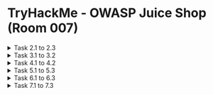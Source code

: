 #  TryHackMe - OWASP Juice Shop (Room 007)

<details><summary>Task 2.1 to 2.3</summary>
<p>

## Task 2.1

### Q: What is the administrator's email address?

A: admin@juice-sh.op

Walkthrough: Look through the reviews and the emails attached to the reviews. A good guess for the one ending in `in@juice-sh.op` is the admin account

![](/OWASP%20Juice%20Shop/images/admin_email.png)

Can also check product reviews which reveal the full email address of the reviewer. On the `Apple Juice` product, we can see the admin email address

![](/OWASP%20Juice%20Shop/images/admin_email2.png)

## Task 2.2

### Q: What parameter is used for searching?

A: q

Walkthrough: Search for a product using the search function and the URL will reveal the parameter used

![](/OWASP%20Juice%20Shop/images/q.png)

## Task 2.3

### Q: What show does Jim reference in his review?

A: Star Trek

Walkthrough: Checking through more reviews of the products, we can see a review by `jim@juice-sh.op` referencing the Starfleet symbol. Googling this symbol reveals it is from the Star Trek universe

![](/OWASP%20Juice%20Shop/images/jim_startrek.png)

</p>
</details>

<details><summary>Task 3.1 to 3.2</summary>
<p>

## Task 3.1

### Q: Log into the administrator account and get the flag

A: 32a5e0f21372bcc1000a6088b93b458e41f0e02a 

Walkthrough: After navigating to the login page, enter some data into the email and password fields. Before clicking submit, make sure Intercept is turned on in Burp Suite

![](/OWASP%20Juice%20Shop/images/intercept.png)

We will now change the email to `' or 1=1--` and forward it to the server

![](/OWASP%20Juice%20Shop/images/or11.png)

Why does this work?

1. The character `'` will close the brackets in the SQL query
2. `'OR'` in a SQL statement will return true if either side of it is true. As 1=1 is always true, the whole statement is true. Thus, it tells the server that the email is valid and logs us into the user id 0, which happens to be the administrator account
3. The `--` character is used in SQL to comment out data. Any restrictions on the login will no longer work as they are interpreted as a comment

We should now be logged in as administrator

![](/OWASP%20Juice%20Shop/images/admin_login.png)

## Task 3.2

### Q: Log into the Bender account

Similiar to what we did before, capture the login request again, but this time put `bender@juice-sh.op` as the email

![](/OWASP%20Juice%20Shop/images/bender.png)

Why don't we put the 1=1? As the email address is valid which will return true, we do not need to force it to be true

We should now be logged in as Bender

![](/OWASP%20Juice%20Shop/images/bender_login.png)

A: fb364762a3c102b2db932069c0e6b78e738d4066

</p>
</details>

<details><summary>Task 4.1 to 4.2</summary>
<p>

## Task 4.1

### Q: Bruteforce the Administrator's password

A: c2110d06dc6f81c67cd8099ff0ba601241f1ac0e

Walkthrough: Capture a login request and then go to the `Positions` tab and select the `Clear` button in Intruder. In the password field, place two $$ inside the quotes

![](/OWASP%20Juice%20Shop/images/brute_intruder.png)

For the payload, we will be using the best1050.txt from SecLists - can be installed via the `apt-get install seclists` command

Can load the list from `/usr/share/seclists/Passwords/Common-Credentials/best1050.txt`

![](/OWASP%20Juice%20Shop/images/seclists.png)

Once the file is loaded into Burp, start the attack. Then, filter for the request by status. A failed request will receive a `401 Unauthorized` where as a sucessful request will return a `200 OK`

![](/OWASP%20Juice%20Shop/images/success_brute.png)

Once complete, login and get the flag

![](/OWASP%20Juice%20Shop/images/admin_creds.png)

## Task 4.2

### Q: Reset Jim's password

A: 094fbc9b48e525150ba97d05b942bbf114987257

Walkthrough: The reset password mechanism can also be exploited. When inputted into the email field in the Forgot Password page, Jim's security question is set to "Your elder siblings middle name"

![](/OWASP%20Juice%20Shop/images/eld_sibling.png)

In task 2, we found that Jim might have something to do with Star Trek. Googling "Jim Star Trek" gives us a wiki page for James T. Kirk from Star Trek

Looking through the wiki page, we see that he has a brother called George and his middle name is Samuel

![](/OWASP%20Juice%20Shop/images/george.png)

Inputting this information allows us to successfully change his password

![](/OWASP%20Juice%20Shop/images/jim_flag.png)

</p>
</details>

<details><summary>Task 5.1 to 5.3</summary>
<p>

## Task 5.1

### Q: Access the Confidential Document

A: edf9281222395a1c5fee9b89e32175f1ccf50c5b

Walkthrough: Navigate to the `About Us` page and hover over the "Check out our terms of use". You will see that it links to `/ftp/legal.md`. Navigating to that /ftp/ directory reveals that it is exposed to the public

![](/OWASP%20Juice%20Shop/images/ftp_directory.png)

Download all the interesting looking files and save it. After downloading, navigate to the home page to receive the flag

![](/OWASP%20Juice%20Shop/images/data_success.png)

## Task 5.2

### Q: Log into MC SafeSearch's account

A: 66bdcffad9e698fd534003fbb3cc7e2b7b55d7f0

Walkthrough: Searching MC SafeSearch brings up [this YouTube video](https://www.youtube.com/watch?&v=v59CX2DiX0Y&feature=emb_title). In this video, he reveals that his password is `Mr Noodles` but he replaced some vowels with zeroes. This must mean his password is `Mr N00dles` instead

We can now login using the email address of `mc.safesearch@juice-sh.op` and password of `Mr N00dles`

![](/OWASP%20Juice%20Shop/images/mrnoodles.png)

## Task 5.3

### Q: Download the Backup File

A:

Walkthrough: Go back to the /ftp directory and try to download `package.json.bak`. It seems we are met with a 403 which says that only .md and .pdf files can be downloaded

![](/OWASP%20Juice%20Shop/images/error.png)

To get around this, use a character bypass called "Poison Null Byte". A Poison Null Byte looks like `%00`. Note that we can download it using the URL, so we can encode this into a URL encoded format

The Poison Null Byte will now look like this - `%2500`. Adding this and then a .md will bypass the 403 error

![](/OWASP%20Juice%20Shop/images/poison.png)

How does this work?

A Poison Null Byte is actually a NULL terminator. By placing a NULL character in the string at a certain byte, the string will tell the server to terminate at that point, nulling the rest of the string

![](/OWASP%20Juice%20Shop/images/backup_success.png)

</p>
</details>

<details><summary>Task 6.1 to 6.3</summary>
<p>

## Task 6.1

### Q: Access the administration page

A: 946a799363226a24822008503f5d1324536629a0

Walkthrough: First, open the Network Viewer on Firefox. This can be done with the keyboard shortcut `Ctrl+Shift+E` and then refresh the page. Look for the GET request calling for `main-es2015.js`

![](/OWASP%20Juice%20Shop/images/js.png)

Open this file and search for the term "admin" - we are looking for the `app-administration` finding

![](/OWASP%20Juice%20Shop/images/app_admin.png)

This hints towards a page called `Administration` but going there while not logged in does not work. Because this is an admin page, it makes sense that we need to be in the Admin account

Logging in as admin and then navigating to the `/#/administration` page gives you the flag

![](/OWASP%20Juice%20Shop/images/admin_panel.png)

## Task 6.2

### Q: View another user's shopping basket

A: 41b997a36cc33fbe4f0ba018474e19ae5ce52121

Walkthrough: Log into the admin account and check the basket under `Your Basket`. Intercept this request via Burp and you should see a GET request for `/rest/basket/1`

![](/OWASP%20Juice%20Shop/images/burp_intercept.png)

Simply change the number after /basket/ from 1 to 2 and it will now show you the basket of UserID2. You can do this for other UserIDs as well, provided they have one

![](/OWASP%20Juice%20Shop/images/basket.png)

## Task 6.3

### Q: Remove all 5-star reviews

A: 50c97bcce0b895e446d61c83a21df371ac2266ef

Walkthrough: Navigate to the administration page again and click the bin icon next to the reviews with 5 stars

![](/OWASP%20Juice%20Shop/images/5star.png)

</p>
</details>

<details><summary>Task 7.1 to 7.3</summary>
<p>

## Task 7.1

### Q: Perform a DOM-based XSS

A: 9aaf4bbea5c30d00a1f5bbcfce4db6d4b0efe0bf

Walkthrough: In the search parameter on Juice Shop, use the iframe tag with a simple alert 

* <iframe src="javascript:alert(`xss`)">

![](/OWASP%20Juice%20Shop/images/dombased.png)

This type of XSS is also called XFS (Cross-Frame Scripting)

Once inputted, a popup will appear

![](/OWASP%20Juice%20Shop/images/dombased_result.png)

Websites that allow the user to modify the `iframe` will most likely be vulnerable to XSS

Once entered, you should be presented with the flag

![](/OWASP%20Juice%20Shop/images/dombased_flag.png)

## Task 7.2

### Q: Perform a Persistent XSS

A: 149aa8ce13d7a4a8a931472308e269c94dc5f156

Walkthrough: Navigate to the "Last Login IP" page for this attack

As it logs the last login IP, we will now logout so that it logs the new IP. Make sure that Burp intercept is on, so it will catch the logout request

Then, head over to the Headers tab where we will add a new Header:

* True-Client-IP			<iframe src="javascript:alert(`xss`)">

![](/OWASP%20Juice%20Shop/images/logout.png)

Then forward the request to the server. When signing back into the admin account and navigating to the last login IP page again, we will see the alert message

![](/OWASP%20Juice%20Shop/images/popup.png)

![](/OWASP%20Juice%20Shop/images/persistent_flag.png)

## Task 7.3

### Q: Perform a Reflected XSS 

A: 23cefee1527bde039295b2616eeb29e1edc660a0

Walkthrough: First, login to the admin account and navigate to the `Order History` page

From here, you will see a truck icon - clicking it will bring you to the track result page. You will also see that there is an id paired with the order in the URL

![](/OWASP%20Juice%20Shop/images/id_param.png)

Using the iframe XSS in place of the id parameter, we should be able to submit the URL, refresh the page and get the alert

![](/OWASP%20Juice%20Shop/images/url.png)

After refreshing the page, the popup should appear

![](/OWASP%20Juice%20Shop/images/xss_popup.png)

</p>
</details>
